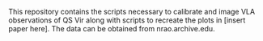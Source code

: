 This repository contains the scripts necessary to calibrate and image VLA observations of QS Vir along with scripts to recreate the plots in [insert paper here]. The data can be obtained from nrao.archive.edu.
